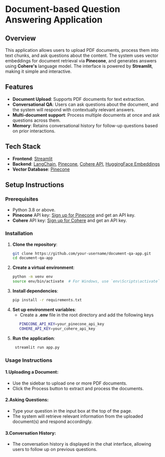 # Document-based Question Answering Application

## Overview
This application allows users to upload PDF documents, process them into text chunks, and ask questions about the content. The system uses vector embeddings for document retrieval via **Pinecone**, and generates answers using **Cohere's** language model. The interface is powered by **Streamlit**, making it simple and interactive.

## Features
- **Document Upload**: Supports PDF documents for text extraction.
- **Conversational QA**: Users can ask questions about the document, and the system will respond with contextually relevant answers.
- **Multi-document support**: Process multiple documents at once and ask questions across them.
- **Memory**: Retains conversational history for follow-up questions based on prior interactions.

## Tech Stack
- **Frontend**: [Streamlit](https://streamlit.io/)
- **Backend**: [LangChain](https://github.com/hwchase17/langchain), [Pinecone](https://www.pinecone.io/), [Cohere API](https://cohere.ai/), [HuggingFace Embeddings](https://huggingface.co/)
- **Vector Database**: [Pinecone](https://www.pinecone.io/)

## Setup Instructions

### Prerequisites
- Python 3.8 or above.
- **Pinecone** API key: [Sign up for Pinecone](https://www.pinecone.io/) and get an API key.
- **Cohere** API key: [Sign up for Cohere](https://cohere.com/) and get an API key.

### Installation

1. **Clone the repository**:
   ```bash
   git clone https://github.com/your-username/document-qa-app.git
   cd document-qa-app

2. **Create a virtual environment**:
    ```bash
    python -m venv env
    source env/bin/activate  # For Windows, use `env\Scripts\activate`

3. **Install dependencies**:
    ```bash
    pip install -r requirements.txt

4. **Set up environment variables**:
    - Create a **.env** file in the root directory and add the following keys
     ```bash
        PINECONE_API_KEY=your_pinecone_api_key
        COHERE_API_KEY=your_cohere_api_key

5. **Run the application**:
    ```bash
     streamlit run app.py


### Usage Instructions
#### 1.Uploading a Document:

-  Use the sidebar to upload one or more PDF documents.
-  Click the Process button to extract and process the documents.

#### 2.Asking Questions:

- Type your question in the input box at the top of the page.
- The system will retrieve relevant information from the uploaded document(s) and respond accordingly.


#### 3.Conversation History:

- The conversation history is displayed in the chat interface, allowing users to follow up on previous questions.
